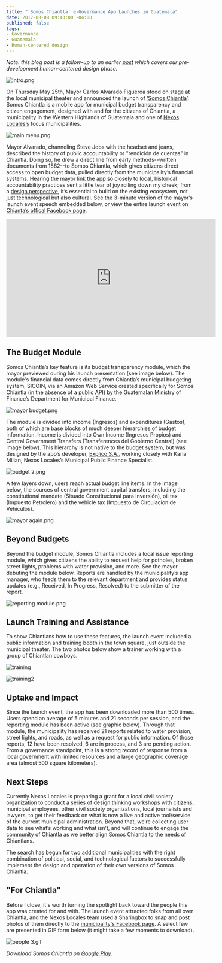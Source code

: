 ```yaml
---
title: "‘Somos Chiantla’ e-Governance App Launches in Guatemala"
date: 2017-08-08 09:43:00 -04:00
published: false
tags:
- Governance
- Guatemala
- Human-centered design
---
```


*Note: this blog post is a follow-up to an earlier [post](https://dai-global-digital.com/citizen-centered-design-guatemala.html) which covers our pre-development human-centered design phase.*

![intro.png](/uploads/intro.png)

On Thursday May 25th, Mayor Carlos Alvarado Figueroa stood on stage at the local municipal theater and announced the launch of [‘Somos Chiantla’](http://bit.ly/Chiantla-App). Somos Chiantla is a mobile app for municipal budget transparency and citizen engagement, designed with and for the citizens of Chiantla, a municipality in the Western Highlands of Guatemala and one of [Nexos Locales’s](https://www.dai.com/our-work/projects/guatemala-nexos-locales) focus municipalities.

<!--more-->

![main menu.png](/uploads/main%20menu.png)

Mayor Alvarado, channeling Steve Jobs with the headset and jeans, described the history of public accountability or "rendición de cuentas" in Chiantla. Doing so, he drew a direct line from early methods--written documents from 1882--to Somos Chiantla, which gives citizens direct access to open budget data, pulled directly from the municipality’s financial systems. Hearing the mayor link the app so closely to local, historical accountability practices sent a little tear of joy rolling down my cheek; from a [design perspective](http://digitalprinciples.org/), it’s essential to build on the existing ecosystem, not just technological but also cultural. See the 3-minute version of the mayor’s launch event speech embedded below, or view the entire launch event on [Chianta’s offical Facebook page](https://www.facebook.com/MuniChiantla/videos/1916059188639247/).

<iframe width="560" height="315" src="https://www.youtube.com/embed/Wv9UnOGiOnQ" frameborder="0" allowfullscreen></iframe> 

## The Budget Module

Somos Chiantla’s key feature is its budget transparency module, which the mayor previewed during his launch presentation (see image below). The module's financial data comes directly from Chiantla’s municipal budgeting system, SICOIN, via an Amazon Web Service created specifically for Somos Chiantla (in the absence of a public API) by the Guatemalan Ministry of Finance’s Department for Municipal Finance. 

![mayor budget.png](/uploads/mayor%20budget.png)

The module is divided into income (Ingresos) and expenditures (Gastos), both of which are base blocks of much deeper hierarchies of budget information. Income is divided into Own Income (Ingresos Propios) and Central Government Transfers (Transferences del Gobierno Central) (see image below). This hierarchy is not native to the budget system, but was designed by the app’s developer, [Explico S.A.](http://explicoanalytics.com/), working closely with Karla Milian, Nexos Locales’s Municipal Public Finance Specialist. 

![budget 2.png](/uploads/budget%202.png)
 
A few layers down, users reach actual budget line items. In the image below, the sources of central government capital transfers, including the constitutional mandate (Situado Constitucional para Inversión), oil tax (Impuesto Petrolero) and the vehicle tax (Impuesto de Circulacion de Vehiculos). 

![mayor again.png](/uploads/mayor%20again.png)

## Beyond Budgets

Beyond the budget module, Somos Chiantla includes a local issue reporting module, which gives citizens the ability to request help for potholes, broken street lights, problems with water provision, and more. See the mayor debuting the module below. Reports are handled by the municipality’s app manager, who feeds them to the relevant department and provides status updates (e.g., Received, In Progress, Resolved) to the submitter of the report.  

![reporting module.png](/uploads/reporting%20module.png)

## Launch Training and Assistance

To show Chiantlans how to use these features, the launch event included a public information and training booth in the town square, just outside the municipal theater. The two photos below show a trainer working with a group of Chiantlan cowboys. 

![training](/uploads/WhatsApp%20Image%202017-05-25%20at%209.54.35%20PM%20(2).jpeg)

![training2](/uploads/WhatsApp%20Image%202017-05-25%20at%209.54.35%20PM%20(1).jpeg)

## Uptake and Impact

Since the launch event, the app has been downloaded more than 500 times. Users spend an average of 5 minutes and 21 seconds per session, and the reporting module has been active (see graphic below). Through that module, the municipality has received 21 reports related to water provision, street lights, and roads, as well as a request for public information. Of those reports, 12 have been resolved, 6 are in process, and 3 are pending action. From a governance standpoint, this is a strong record of response from a local government with limited resources and a large geographic coverage area (almost 500 square kilometers).

<script id="infogram_0_3aca8aa1-fa15-4951-8611-f503fb2c7b8c" title="Chiantla reports" src="//e.infogram.com/js/dist/embed.js?UxY" type="text/javascript"></script>

## Next Steps

Currently Nexos Locales is preparing a grant for a local civil society organization to conduct a series of design thinking workshops with citizens, municipal employees, other civil society organizations, local journalists and lawyers, to get their feedback on what is now a live and active tool/service of the current municipal administration. Beyond that, we’re collecting user data to see what’s working and what isn’t, and will continue to engage the community of Chiantla as we better align Somos Chiantla to the needs of Chiantlans. 

The search has begun for two additional municipalities with the right combination of political, social, and technological factors to successfully implement the design and operation of their own versions of Somos Chiantla.  

## "For Chiantla"

Before I close, it's worth turning the spotlight back toward the people this app was created for and with. The launch event attracted folks from all over Chiantla, and the Nexos Locales team used a Sharingbox to snap and post photos of them directly to the [municipality's Facebook page](https://www.facebook.com/MuniChiantla/photos/?tab=album&album_id=1915829891995510). A select few are presented in GIF form below (it might take a few moments to download).

![people 3.gif](/uploads/people%203.gif)

*Download Somos Chiantla on [Google Play](http://bit.ly/Chiantla-App).*